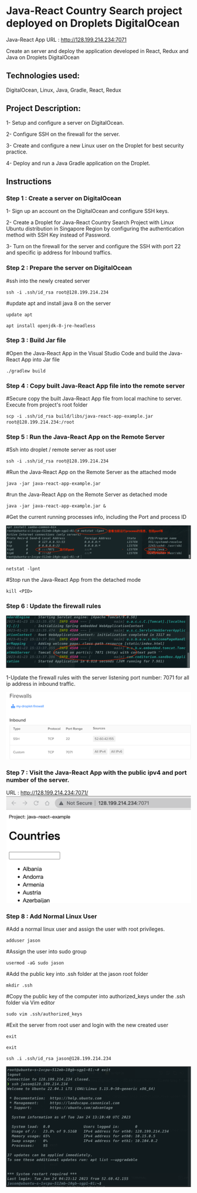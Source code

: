 # Java-React Country Search project deployed on Droplets DigitalOcean

Java-React App URL : http://128.199.214.234:7071

Create an server and deploy the application developed in React, Redux and Java on Droplets DigitalOcean

## Technologies used:

DigitalOcean, Linux, Java, Gradle, React, Redux

## Project Description:

1- Setup and configure a server on DigitalOcean.

2- Configure SSH on the firewall for the server.

3- Create and configure a new Linux user on the Droplet for best security practice.

4- Deploy and run a Java Gradle application on the Droplet.

## Instructions

### Step 1 : Create a server on DigitalOcean

1- Sign up an account on the DigitalOcean and configure SSH keys.

2- Create a Droplet for Java-React Country Search Project with Linux Ubuntu distribution in Singapore Region by configuring the authentication method with SSH Key instead of Password.

3- Turn on the firewall for the server and configure the SSH with port 22 and specific ip address for Inbound traffics.

### Step 2 : Prepare the server on DigitalOcean

#ssh into the newly created server

```
ssh -i .ssh/id_rsa root@128.199.214.234
```

#update apt and install java 8 on the server

```
update apt
```

```
apt install openjdk-8-jre-headless
```

### Step 3 : Build Jar file

#Open the Java-React App in the Visual Studio Code and build the Java-React App into Jar file

```
./gradlew build
```

### Step 4 : Copy built Java-React App file into the remote server

#Secure copy the built Java-React App file from local machine to server. Execute from project's root folder

```
scp -i .ssh/id_rsa build/libs/java-react-app-example.jar root@128.199.214.234:/root
```

### Step 5 : Run the Java-React App on the Remote Server

#Ssh into droplet / remote server as root user

```
ssh -i .ssh/id_rsa root@128.199.214.234
```

#Run the Java-React App on the Remote Server as the attached mode

```
java -jar java-react-app-example.jar
```

#run the Java-React App on the Remote Server as detached mode

```
java -jar java-react-app-example.jar &
```

#Get the current running processes info, including the Port and process ID

![image](https://github.com/GLC-coder/DevOps-java-react-courty-search-DigitalOcean/blob/master/IMG/Screenshot%202023-01-25%20at%2012.02.49%20am.png)

```
netstat -lpnt
```

#Stop run the Java-React App from the detached mode

```
kill <PID>
```

### Step 6 : Update the firewall rules

![image](https://github.com/GLC-coder/DevOps-java-react-courty-search-DigitalOcean/blob/master/IMG/Screenshot%202023-01-24%20at%2011.48.34%20pm.png)

1-Update the firewall rules with the server listening port number: 7071 for all ip address in inbound traffic.

![image](https://github.com/GLC-coder/DevOps-java-react-courty-search-DigitalOcean/blob/master/IMG/Screenshot%202023-01-24%20at%2011.53.09%20pm.png)

### Step 7 : Visit the Java-React App with the public ipv4 and port number of the server.

URL : http://128.199.214.234:7071/
![image](https://github.com/GLC-coder/DevOps-java-react-courty-search-DigitalOcean/blob/master/IMG/Screenshot%202023-01-24%20at%2011.55.47%20pm.png)
### Step 8 : Add Normal Linux User

#Add a normal linux user and assign the user with root privileges.

```
adduser jason
```

#Assign the user into sudo group

```
usermod -aG sudo jason
```

#Add the public key into .ssh folder at the jason root folder

```
mkdir .ssh
```

#Copy the public key of the computer into authorized_keys under the .ssh folder via Vim editor

```
sudo vim .ssh/authorized_keys
```

#Exit the server from root user and login with the new created user

```
exit
```

```
exit
```

```
ssh .i .ssh/id_rsa jason@128.199.214.234
```

![image](https://github.com/GLC-coder/DevOps-java-react-courty-search-DigitalOcean/blob/master/IMG/Screenshot%202023-01-25%20at%2012.11.08%20am.png)

